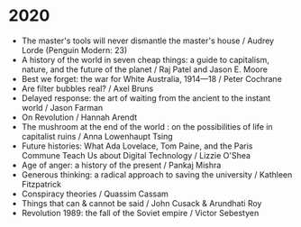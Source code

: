 # 2020

* The master's tools will never dismantle the master's house / Audrey Lorde (Penguin Modern: 23)
* A history of the world in seven cheap things: a guide to capitalism, nature, and the future of the planet / Raj Patel and Jason E. Moore
* Best we forget: the war for White Australia, 1914—18 / Peter Cochrane
* Are filter bubbles real? / Axel Bruns
* Delayed response: the art of waiting from the ancient to the instant world / Jason Farman
* On Revolution / Hannah Arendt
* The mushroom at the end of the world : on the possibilities of life in capitalist ruins / Anna Lowenhaupt Tsing
* Future histories: What Ada Lovelace, Tom Paine, and the Paris Commune Teach Us about Digital Technology / Lizzie O'Shea
* Age of anger: a history of the present / Pankaj Mishra
* Generous thinking: a radical approach to saving the university / Kathleen Fitzpatrick
* Conspiracy theories / Quassim Cassam
* Things that can & cannot be said / John Cusack & Arundhati Roy
* Revolution 1989: the fall of the Soviet empire / Victor Sebestyen
